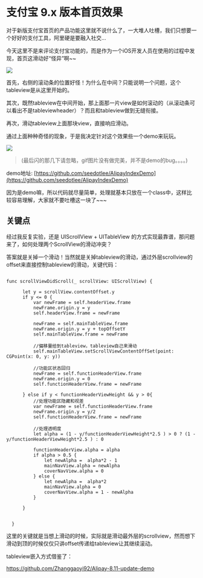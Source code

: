 # 支付宝 9.x 版本首页效果

对于新版支付宝首页的产品功能这里就不说什么了，一大堆人吐槽，我们只想要一个好好的支付工具，阿里硬是要融入社交...

今天这里不是来评论支付宝功能的，而是作为一个iOS开发人员在使用的过程中发现，首页这滑动好“怪异”啊~~

![](http://odumpn7vt.bkt.clouddn.com/Screen%20Shot%202016-10-11%20at%202.53.08%20PM.png)

首先，右侧的滚动条的位置好怪！为什么在中间？只能说明一个问题，这个tableview是从这里开始的。

其次，既然tableview在中间开始，那上面那一片view是如何滚动的（从滚动条可以看出不是tableviewheader）？而且和tableview做到无缝衔接。

再次，滑动tableview上面那块view，直接响应滑动。


通过上面种种奇怪的现象，于是我决定针对这个效果些一个demo来玩玩。


![](http://odumpn7vt.bkt.clouddn.com/Kapture%202016-11-03%20at%2017.43.13.gif)

> (最后闪的那几下请忽略，gif图片没有做完美，并不是demo的bug。。。。)

demo地址: [https://github.com/seedotlee/AlipayIndexDemo](https://github.com/seedotlee/AlipayIndexDemo)

因为是demo嘛，所以代码就尽量简单，处理就基本只放在一个class中，这样比较容易理解，大家就不要吐槽这一块了~~~

## 关键点

经过我反复实验，还是 UIScrollView + UITableView 的方式实现最靠谱，那问题来了，如何处理两个ScrollView的滑动冲突？

答案就是关掉一个滑动！当然就是关掉tableview的滑动，通过外层scrollview的offset来直接控制tableview的滑动，关键代码：

```

func scrollViewDidScroll(_ scrollView: UIScrollView) {

      let y = scrollView.contentOffset.y
      if y <= 0 {
          var newFrame = self.headerView.frame
          newFrame.origin.y = y
          self.headerView.frame = newFrame

          newFrame = self.mainTableView.frame
          newFrame.origin.y = y + topOffsetY
          self.mainTableView.frame = newFrame

          //偏移量给到tableview，tableview自己来滑动
          self.mainTableView.setScrollViewContentOffSet(point: CGPoint(x: 0, y: y))

          //功能区状态回归
          newFrame = self.functionHeaderView.frame
          newFrame.origin.y = 0
          self.functionHeaderView.frame = newFrame

      } else if y < functionHeaderViewHeight && y > 0{
          //处理功能区隐藏和视差
          var newFrame = self.functionHeaderView.frame
          newFrame.origin.y = y/2
          self.functionHeaderView.frame = newFrame

          //处理透明度
          let alpha = (1 - y/functionHeaderViewHeight*2.5 ) > 0 ? (1 - y/functionHeaderViewHeight*2.5 ) : 0

          functionHeaderView.alpha = alpha
          if alpha > 0.5 {
              let newAlpha =  alpha*2 - 1
              mainNavView.alpha = newAlpha
              coverNavView.alpha = 0
          } else {
              let newAlpha =  alpha*2
              mainNavView.alpha = 0
              coverNavView.alpha = 1 - newAlpha
          }

      }


  }

```

这里的关键就是当想上滑动的时候，实际就是滑动最外层的scrollview，然而想下滑动到顶的时候仅仅只讲offset传递给tableview让其继续滚动。

tableview嵌入方式借鉴了：

https://github.com/Zhanggaoyi92/Alipay-8.11-update-demo

